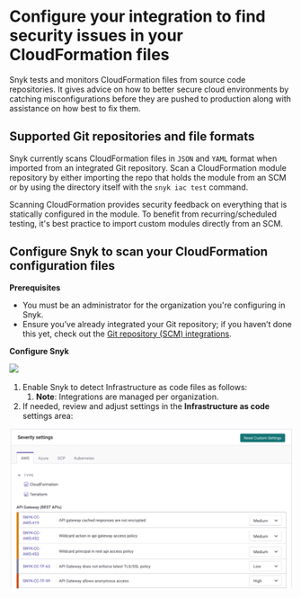 # Configure your integration to find security issues in your CloudFormation files

Snyk tests and monitors CloudFormation files from source code repositories. It gives advice on how to better secure cloud environments by catching misconfigurations before they are pushed to production along with assistance on how best to fix them.

## Supported Git repositories and file formats

Snyk currently scans CloudFormation files in `JSON` and `YAML` format when imported from an integrated Git repository. Scan a CloudFormation module repository by either importing the repo that holds the module from an SCM or by using the directory itself with the `snyk iac test` command.

Scanning CloudFormation provides security feedback on everything that is statically configured in the module. To benefit from recurring/scheduled testing, it's best practice to import custom modules directly from an SCM.

## Configure Snyk to scan your CloudFormation configuration files

**Prerequisites**

* You must be an administrator for the organization you're configuring in Snyk.
* Ensure you’ve already integrated your Git repository; if you haven’t done this yet, check out the [Git repository (SCM) integrations](https://support.snyk.io/hc/en-us/sections/360001138098-Git-repository-SCM-integrations).

**Configure Snyk**

![](../../../.gitbook/assets/enable\_snyk\_to\_detect\_kubernetes\_configuration\_files.gif)

1. Enable Snyk to detect Infrastructure as code files as follows:
   1. **Note**: Integrations are managed per organization.
2. If needed, review and adjust settings in the **Infrastructure as code** settings area:

![](<../../../.gitbook/assets/image (107) (1) (1).png>)

